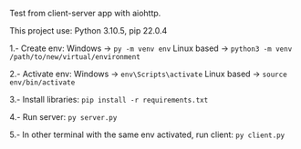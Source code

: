 Test from client-server app with aiohttp.

This project use:
    Python 3.10.5, pip 22.0.4

1.- Create env:
    Windows -> ```py -m venv env```
    Linux based -> ```python3 -m venv /path/to/new/virtual/environment```

2.- Activate env:
    Windows -> ```env\Scripts\activate```
    Linux based -> ```source env/bin/activate```

3.- Install libraries:
    ```pip install -r requirements.txt```
    
4.- Run server:
    ```py server.py```

5.- In other terminal with the same env activated, run client:
    ```py client.py```
